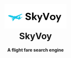 
<h1 align="center">
  <br>
  <img src="Project_Display/SkyVoy.png" alt="SkyVoy" width="200">
  <br>
  SkyVoy
  <br>
</h1>

<h4 align="center">A flight fare search engine</h4>
